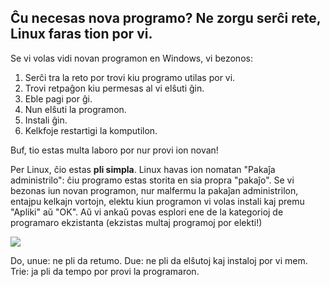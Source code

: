 <?php require("../../entete.php");?> <?php require("../../base.php");?> <?php require("../../fonctions.php");?>

<div id="corps">

<h2>Ĉu necesas nova programo? Ne zorgu serĉi rete, Linux faras tion por vi.</h2>

Se vi volas vidi novan programon en Windows, vi bezonos:

<ol>
<li>Serĉi tra la reto por trovi kiu programo utilas por vi.</li>
<li>Trovi retpaĝon kiu permesas al vi elŝuti ĝin.</li>
<li>Eble pagi por ĝi.</li>
<li>Nun elŝuti la programon.</li>
<li>Instali ĝin.</li>
<li>Kelkfoje restartigi la komputilon.</li>
</ol>

Buf, tio estas multa laboro por nur provi ion novan!

Per Linux, ĉio estas <b>pli simpla</b>. Linux havas ion nomatan "Pakaĵa administrilo": ĉiu programo estas storita en sia propra "pakaĵo". Se vi bezonas iun novan programon, nur malfermu la pakaĵan administrilon, entajpu kelkajn vortojn, elektu kiun programon vi volas instali kaj premu "Apliki" aŭ "OK". Aŭ vi ankaŭ povas esplori ene de la kategorioj de programaro ekzistanta (ekzistas multaj programoj por elekti!)

<img src="Images/synaptic.png" />

Do, unue: ne pli da retumo. Due: ne pli da elŝutoj kaj instaloj por vi mem. Trie: ja pli da tempo por provi la programaron.

</div>


